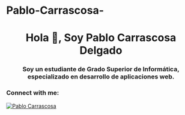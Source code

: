 # Pablo-Carrascosa-
<h1 align="center">Hola 👋, Soy Pablo Carrascosa Delgado</h1>
<h3 align="center">Soy un estudiante de Grado Superior de Informática, especializado en desarrollo de aplicaciones web.</h3>

<h3 align="left">Connect with me:</h3>
<p align="left">
</p>

[![Pablo Carrascosa](https://github-readme-stats.vercel.app/api?username=pcardel1205)](https://github.com/SrGobi/github-readme-stats)
